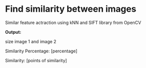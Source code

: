 # Find similarity between images

Similar feature actraction using kNN and SIFT library from OpenCV

**Output:**

size image 1 and image 2

Similarity Percentage: [percentage]

Similarity: [points of similarity]

